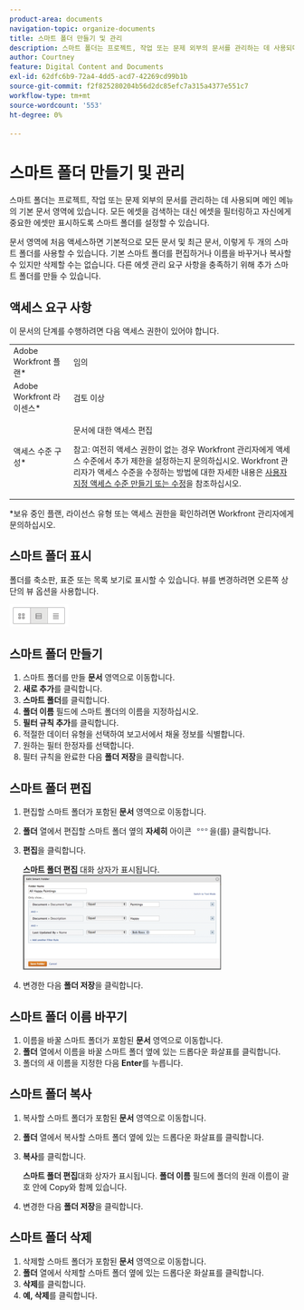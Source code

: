 ```yaml
---
product-area: documents
navigation-topic: organize-documents
title: 스마트 폴더 만들기 및 관리
description: 스마트 폴더는 프로젝트, 작업 또는 문제 외부의 문서를 관리하는 데 사용되며 메인 메뉴의 기본 문서 영역에 있습니다. 모든 에셋을 검색하는 대신 에셋을 필터링하고 자신에게 중요한 에셋만 표시하도록 스마트 폴더를 설정할 수 있습니다.
author: Courtney
feature: Digital Content and Documents
exl-id: 62dfc6b9-72a4-4dd5-acd7-42269cd99b1b
source-git-commit: f2f825280204b56d2dc85efc7a315a4377e551c7
workflow-type: tm+mt
source-wordcount: '553'
ht-degree: 0%

---
```


# 스마트 폴더 만들기 및 관리

스마트 폴더는 프로젝트, 작업 또는 문제 외부의 문서를 관리하는 데 사용되며 메인 메뉴의 기본 문서 영역에 있습니다. 모든 에셋을 검색하는 대신 에셋을 필터링하고 자신에게 중요한 에셋만 표시하도록 스마트 폴더를 설정할 수 있습니다.

문서 영역에 처음 액세스하면 기본적으로 모든 문서 및 최근 문서, 이렇게 두 개의 스마트 폴더를 사용할 수 있습니다. 기본 스마트 폴더를 편집하거나 이름을 바꾸거나 복사할 수 있지만 삭제할 수는 없습니다. 다른 에셋 관리 요구 사항을 충족하기 위해 추가 스마트 폴더를 만들 수 있습니다.

## 액세스 요구 사항

이 문서의 단계를 수행하려면 다음 액세스 권한이 있어야 합니다.

<table style="table-layout:auto"> 
 <col> 
 <col> 
 <tbody> 
  <tr> 
   <td role="rowheader">Adobe Workfront 플랜*</td> 
   <td> <p>임의</p> </td> 
  </tr> 
  <tr> 
   <td role="rowheader">Adobe Workfront 라이센스*</td> 
   <td> <p>검토 이상</p> </td> 
  </tr> 
  <tr> 
   <td role="rowheader">액세스 수준 구성*</td> 
   <td> <p>문서에 대한 액세스 편집</p> <p>참고: 여전히 액세스 권한이 없는 경우 Workfront 관리자에게 액세스 수준에서 추가 제한을 설정하는지 문의하십시오. Workfront 관리자가 액세스 수준을 수정하는 방법에 대한 자세한 내용은 <a href="../../administration-and-setup/add-users/configure-and-grant-access/create-modify-access-levels.md" class="MCXref xref">사용자 지정 액세스 수준 만들기 또는 수정</a>을 참조하십시오.</p> </td> 
  </tr> 
 </tbody> 
</table>

&#42;보유 중인 플랜, 라이선스 유형 또는 액세스 권한을 확인하려면 Workfront 관리자에게 문의하십시오.

## 스마트 폴더 표시 

폴더를 축소판, 표준 또는 목록 보기로 표시할 수 있습니다. 뷰를 변경하려면 오른쪽 상단의 뷰 옵션을 사용합니다.

![](assets/screenshot-2016-07-07-12.46.54.png)

## 스마트 폴더 만들기 

1. 스마트 폴더를 만들 **문서** 영역으로 이동합니다.
1. **새로 추가**&#x200B;를 클릭합니다.
1. **스마트 폴더**&#x200B;를 클릭합니다.
1. **폴더 이름** 필드에 스마트 폴더의 이름을 지정하십시오.
1. **필터 규칙 추가**&#x200B;를 클릭합니다.
1. 적절한 데이터 유형을 선택하여 보고서에서 채울 정보를 식별합니다.
1. 원하는 필터 한정자를 선택합니다. 
1. 필터 규칙을 완료한 다음 **폴더 저장**&#x200B;을 클릭합니다.

## 스마트 폴더 편집 

1. 편집할 스마트 폴더가 포함된 **문서** 영역으로 이동합니다.
1. **폴더** 열에서 편집할 스마트 폴더 옆의 **자세히** 아이콘 ![](assets/more-icon.png)을(를) 클릭합니다.
1. **편집**&#x200B;을 클릭합니다.

   **스마트 폴더 편집** 대화 상자가 표시됩니다.\
   ![](assets/screen-shot-2013-08-14-at-8.42.04-am-350x167.png)

1. 변경한 다음 **폴더 저장**&#x200B;을 클릭합니다.

## 스마트 폴더 이름 바꾸기 

1. 이름을 바꿀 스마트 폴더가 포함된 **문서** 영역으로 이동합니다.
1. **폴더** 열에서 이름을 바꿀 스마트 폴더 옆에 있는 드롭다운 화살표를 클릭합니다.
1. 폴더의 새 이름을 지정한 다음 **Enter**&#x200B;를 누릅니다.

## 스마트 폴더 복사

1. 복사할 스마트 폴더가 포함된 **문서** 영역으로 이동합니다.
1. **폴더** 열에서 복사할 스마트 폴더 옆에 있는 드롭다운 화살표를 클릭합니다.
1. **복사**&#x200B;를 클릭합니다.

   **스마트 폴더 편집**&#x200B;대화 상자가 표시됩니다. **폴더 이름** 필드에 폴더의 원래 이름이 괄호 안에 Copy와 함께 있습니다.

1. 변경한 다음 **폴더 저장**&#x200B;을 클릭합니다.

## 스마트 폴더 삭제 

1. 삭제할 스마트 폴더가 포함된 **문서** 영역으로 이동합니다.
1. **폴더** 열에서 삭제할 스마트 폴더 옆에 있는 드롭다운 화살표를 클릭합니다.
1. **삭제**&#x200B;를 클릭합니다.
1. **예, 삭제**&#x200B;를 클릭합니다.
